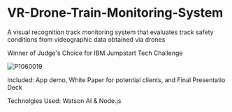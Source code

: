 # VR-Drone-Train-Monitoring-System
A visual recognition track monitoring system that evaluates track safety conditions from videographic data obtained via drones

Winner of Judge's Choice for IBM Jumpstart Tech Challenge

![P1060019](https://user-images.githubusercontent.com/58711394/71569877-e1c52780-2a86-11ea-8410-095586b506ad.JPG)

Included: App demo, White Paper for potential clients, and Final Presentatio Deck

Technolgies Used: Watson AI & Node.js 

